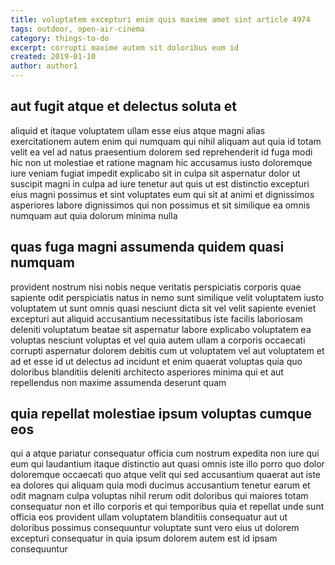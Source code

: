 ```yaml
---
title: voluptatem excepturi enim quis maxime amet sint article 4974
tags: outdoor, open-air-cinema
category: things-to-do
excerpt: corrupti maxime autem sit doloribus eum id
created: 2019-01-10
author: author1
---
```


## aut fugit atque et delectus soluta et

aliquid et itaque voluptatem ullam esse eius atque magni alias exercitationem autem enim qui numquam qui nihil aliquam aut quia id totam velit ea vel ad natus praesentium dolorem sed reprehenderit id fuga modi hic non ut molestiae et ratione magnam hic accusamus iusto doloremque iure veniam fugiat impedit explicabo sit in culpa sit aspernatur dolor ut suscipit magni in culpa ad iure tenetur aut quis ut est distinctio excepturi eius magni possimus et sint voluptates eum qui sit at animi et dignissimos asperiores labore dignissimos qui non possimus et sit similique ea omnis numquam aut quia dolorum minima nulla

## quas fuga magni assumenda quidem quasi numquam

provident nostrum nisi nobis neque veritatis perspiciatis corporis quae sapiente odit perspiciatis natus in nemo sunt similique velit voluptatem iusto voluptatem ut sunt omnis quasi nesciunt dicta sit vel velit sapiente eveniet excepturi aut aliquid accusantium necessitatibus iste facilis laboriosam deleniti voluptatum beatae sit aspernatur labore explicabo voluptatem ea voluptas nesciunt voluptas et vel quia autem ullam a corporis occaecati corrupti aspernatur dolorem debitis cum ut voluptatem vel aut voluptatem et ad et esse id ut delectus ad incidunt et enim quaerat voluptas quia quo doloribus blanditiis deleniti architecto asperiores minima qui et aut repellendus non maxime assumenda deserunt quam

## quia repellat molestiae ipsum voluptas cumque eos

qui a atque pariatur consequatur officia cum nostrum expedita non iure qui eum qui laudantium itaque distinctio aut quasi omnis iste illo porro quo dolor doloremque occaecati quo atque velit qui sed accusantium quaerat aut iste ea dolores qui aliquam quia modi ducimus accusantium tenetur earum et odit magnam culpa voluptas nihil rerum odit doloribus qui maiores totam consequatur non et illo corporis et qui temporibus quia et repellat unde sunt officia eos provident ullam voluptatem blanditiis consequatur aut ut doloribus possimus consequuntur voluptate sunt vero eius ut dolorem excepturi consequatur in quia ipsum dolorem autem est id ipsam consequuntur
